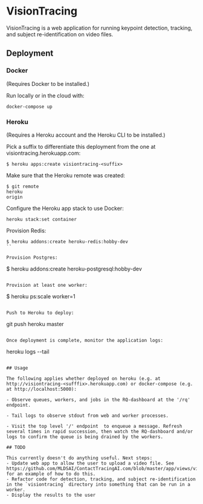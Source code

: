 # VisionTracing

VisionTracing is a web application for running keypoint detection, tracking, and subject re-identification on video files.

## Deployment

### Docker

(Requires Docker to be installed.)

Run locally or in the cloud with:

```
docker-compose up
```

### Heroku

(Requires a Heroku account and the Heroku CLI to be installed.)

Pick a suffix to differentiate this deployment from the one at visiontracing.herokuapp.com:

```
$ heroku apps:create visiontracing-<suffix>
```

Make sure that the Heroku remote was created:

```
$ git remote
heroku
origin
```

Configure the Heroku app stack to use Docker:

```
heroku stack:set container
```

Provision Redis:

```
$ heroku addons:create heroku-redis:hobby-dev
``

Provision Postgres:

```
$ heroku addons:create heroku-postgresql:hobby-dev
```

Provision at least one worker:

```
$ heroku ps:scale worker=1
```

Push to Heroku to deploy:

```
git push heroku master
```

Once deployment is complete, monitor the application logs:

```
heroku logs --tail
```

## Usage

The following applies whether deployed on heroku (e.g. at http://visiontracing-<sufffix>.herokuapp.com) or docker-compose (e.g. at http://localhost:5000):

- Observe queues, workers, and jobs in the RQ-dashboard at the '/rq' endpoint.

- Tail logs to observe stdout from web and worker processes.

- Visit the top level '/' endpoint  to enqueue a message. Refresh several times in rapid succession, then watch the RQ-dashboard and/or logs to confirm the queue is being drained by the workers.

## TODO

This currently doesn't do anything useful. Next steps:
- Update web app to allow the user to upload a video file. See https://github.com/MLDSAI/ContactTracingAI.com/blob/master/app/views/video.py#L84 for an example of how to do this.
- Refactor code for detection, tracking, and subject re-identification in the `visiontracing` directory into something that can be run in a worker.
- Display the results to the user
